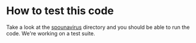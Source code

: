 # How to test this code

Take a look at the [spounavirus](spounavirus) directory and you should be able to run the code. We're working on a test suite.
